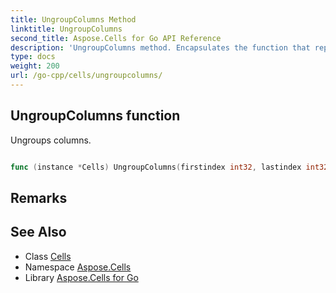 ```yaml
---
title: UngroupColumns Method 
linktitle: UngroupColumns
second_title: Aspose.Cells for Go API Reference
description: 'UngroupColumns method. Encapsulates the function that represents ungroupcolumns in Go.'
type: docs
weight: 200
url: /go-cpp/cells/ungroupcolumns/
---
```


## UngroupColumns function

Ungroups columns.

```go

func (instance *Cells) UngroupColumns(firstindex int32, lastindex int32)  error

```

## Remarks


## See Also

* Class [Cells](../)
* Namespace [Aspose.Cells](../../)
* Library [Aspose.Cells for Go](../../../)
